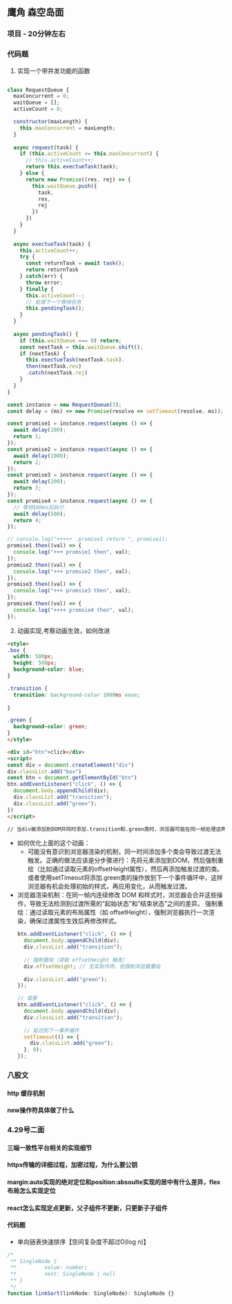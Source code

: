 ## 鹰角 森空岛面

### 项目 - 20分钟左右


### 代码题

1. 实现一个带并发功能的函数
``` js

class RequestQueue {
  maxConcurrent = 0;
  waitQueue = [];
  activeCount = 0;

  constructor(maxLength) {
    this.maxConcurrent = maxLength;
  }
  
  async request(task) {
    if (this.activeCount <= this.maxConcurrent) {
      // this.activeCount++;
      return this.exectueTask(task);
    } else {
      return new Promise((res, rej) => {
        this.waitQueue.push({
          task,
          res,
          rej
        })
      })
    }
  }
  
  async exectueTask(task) {
    this.activeCount++;
    try {
      const returnTask = await task();
      return returnTask
    } catch(err) {
      throw error;
    } finally {
      this.activeCount--;
      // 处理下一个等待任务
      this.pendingTask();
    }
  }
  
  async pendingTask() {
    if (this.waitQueue === 0) return;
    const nextTask = this.waitQueue.shift();
    if (nextTask) {
      this.exectueTask(nextTask.task).
      then(nextTask.res)
      .catch(nextTask.rej)
    }
  }
}

const instance = new RequestQueue(3);
const delay = (ms) => new Promise(resolve => setTimeout(resolve, ms));

const promise1 = instance.request(async () => {
  await delay(100);
  return 1;
});
const promise2 = instance.request(async () => {
  await delay(1000);
  return 2;
});
const promise3 = instance.request(async () => {
  await delay(200);
  return 3;
});
const promise4 = instance.request(async () => {
  // 等待100ms后执行
  await delay(500);
  return 4;
});

// console.log("+++++  promise1 return ", promise1);
promise1.then((val) => {
  console.log("+++ promsie1 then", val);
});
promise2.then((val) => {
  console.log("+++ promsie2 then", val);
});
promise3.then((val) => {
  console.log("+++ promsie3 then", val);
});
promise4.then((val) => {
  console.log("++++ promsie4 then", val);
});


```

2. 动画实现,考察动画生效，如何改进
``` html
<style>
.box {
  width: 500px;
  height: 500px;
  background-color: blue;
}

.transition {
  transition: background-color 1000ms ease;
  
}

.green {
  background-color: green;
}
</style>

<div id="btn">click</div>
<script>
const div = document.createElement("div")
div.classList.add("box")
const btn = document.getElementById("btn")
btn.addEventListener("click", () => {
  document.body.appendChild(div);
  div.classList.add("transition");
  div.classList.add("green");
})
</script>

// 当div被添加到DOM并同时添加.transition和.green类时，浏览器可能在同一帧处理这两个变化，导致过渡没有被触发，因为初始状态和结束状态在同一时间被应用，没有中间状态让过渡生效

```
- 如何优化上面的这个动画：
  - 可能没有意识到浏览器渲染的机制，同一时间添加多个类会导致过渡无法触发。正确的做法应该是分步骤进行：先将元素添加到DOM，然后强制重绘（比如通过读取元素的offsetHeight属性），然后再添加触发过渡的类。或者使用setTimeout将添加.green类的操作放到下一个事件循环中，这样浏览器有机会处理初始的样式，再应用变化，从而触发过渡。
- 浏览器渲染机制：在同一帧内连续修改 DOM 和样式时，浏览器会合并这些操作，导致无法检测到过渡所需的“起始状态”和“结束状态”之间的差异。
  强制重绘：通过读取元素的布局属性（如 offsetHeight），强制浏览器执行一次渲染，确保过渡属性生效后再修改样式。
  ``` js
  btn.addEventListener("click", () => {
    document.body.appendChild(div);
    div.classList.add("transition");
    
    // 强制重绘（读取 offsetHeight 触发）
    div.offsetHeight; // 无实际作用，但强制浏览器重绘
    
    div.classList.add("green");
  });

  // 或者
  btn.addEventListener("click", () => {
    document.body.appendChild(div);
    div.classList.add("transition");
    
    // 延迟到下一事件循环
    setTimeout(() => {
      div.classList.add("green");
    }, 0);
  });
  ```


### 八股文

#### http 缓存机制

#### new操作符具体做了什么


### 4.29号二面

#### 三端一致性平台相关的实现细节

#### https传输的详细过程，加密过程，为什么要公钥

#### margin:auto实现的绝对定位和position:absoulte实现的居中有什么差异，flex 布局怎么实现定位

#### react怎么实现定点更新，父子组件不更新，只更新子子组件

#### 代码题

- 单向链表快速排序【空间复杂度不超过O(log n)】

```ts
/*
 ** SingleNode {
 **         value: number;
 **         next: SingleNode | null
 ** }
 */
function linkSort(linkNode: SingleNode): SingleNode {}
```

